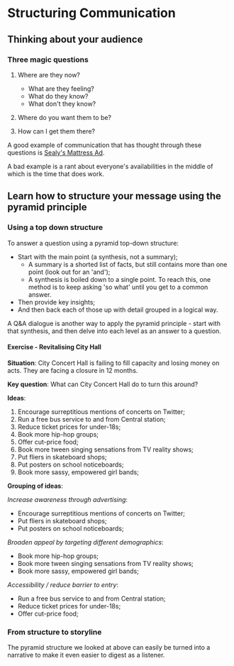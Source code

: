 # Structuring Communication

## Thinking about your audience

### Three magic questions

1. Where are they now?
    - What are they feeling?
    - What do they know?
    - What don't they know?

2. Where do you want them to be?

3. How can I get them there?

A good example of communication that has thought through these questions is [Sealy's Mattress Ad](https://www.youtube.com/watch?v=jjyZhE9rYCw).

A bad example is a rant about everyone's availabilities in the middle of which is the time that does work.


## Learn how to structure your message using the pyramid principle

### Using a top down structure

To answer a question using a pyramid top-down structure:
- Start with the main point (a synthesis, not a summary);
  - A summary is a shorted list of facts, but still contains more than one point (look out for an 'and');
  - A synthesis is boiled down to a single point. To reach this, one method is to keep asking 'so what' until you get to a common answer.
- Then provide key insights;
- And then back each of those up with detail grouped in a logical way.


A Q&A dialogue is another way to apply the pyramid principle - start with that synthesis, and then delve into each level as an answer to a question.

#### Exercise - Revitalising City Hall

**Situation**: City Concert Hall is failing to fill capacity and losing money on acts. They are facing a closure in 12 months.

**Key question**: What can City Concert Hall do to turn this around?

**Ideas**:

1. Encourage surreptitious mentions of concerts on Twitter;
2. Run a free bus service to and from Central station;
3. Reduce ticket prices for under-18s;
4. Book more hip-hop groups;
5. Offer cut-price food;
6. Book more tween singing sensations from TV reality shows;
7. Put fliers in skateboard shops;
8. Put posters on school noticeboards;
9. Book more sassy, empowered girl bands;

**Grouping of ideas**:

*Increase awareness through advertising*:

- Encourage surreptitious mentions of concerts on Twitter;
- Put fliers in skateboard shops;
- Put posters on school noticeboards;

*Broaden appeal by targeting different demographics*:

- Book more hip-hop groups;
- Book more tween singing sensations from TV reality shows;
- Book more sassy, empowered girl bands;

*Accessibility / reduce barrier to entry*:

- Run a free bus service to and from Central station;
- Reduce ticket prices for under-18s;
- Offer cut-price food;

### From structure to storyline

The pyramid structure we looked at above can easily be turned into a narrative to make it even easier to digest as a listener.
